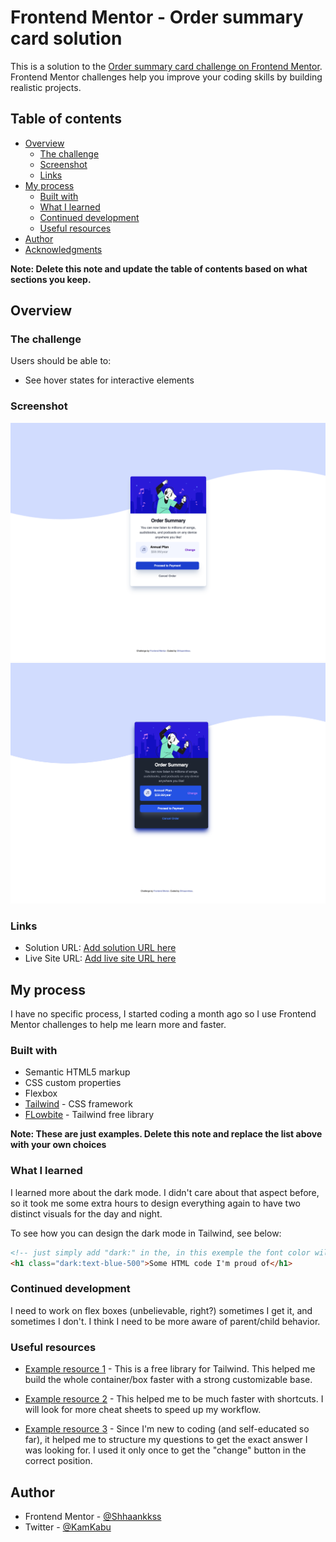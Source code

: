 # Frontend Mentor - Order summary card solution

This is a solution to the [Order summary card challenge on Frontend Mentor](https://www.frontendmentor.io/challenges/order-summary-component-QlPmajDUj). Frontend Mentor challenges help you improve your coding skills by building realistic projects.

## Table of contents

- [Overview](#overview)
  - [The challenge](#the-challenge)
  - [Screenshot](#screenshot)
  - [Links](#links)
- [My process](#my-process)
  - [Built with](#built-with)
  - [What I learned](#what-i-learned)
  - [Continued development](#continued-development)
  - [Useful resources](#useful-resources)
- [Author](#author)
- [Acknowledgments](#acknowledgments)

**Note: Delete this note and update the table of contents based on what sections you keep.**

## Overview

### The challenge

Users should be able to:

- See hover states for interactive elements

### Screenshot

![](./design/order-summary-screenshot.png)
![](./design/order-summary-dark.png)

### Links

- Solution URL: [Add solution URL here](https://your-solution-url.com)
- Live Site URL: [Add live site URL here]([https://your-live-site-url.com](https://order-summary-challenge-solution.pages.dev/))

## My process

I have no specific process, I started coding a month ago so I use Frontend Mentor challenges to help me learn more and faster.

### Built with

- Semantic HTML5 markup
- CSS custom properties
- Flexbox
- [Tailwind](https://tailwindcss.com/) - CSS framework
- [FLowbite](https://flowbite.com/) - Tailwind free library

**Note: These are just examples. Delete this note and replace the list above with your own choices**

### What I learned

I learned more about the dark mode. I didn't care about that aspect before, so it took me some extra hours to design everything again to have two distinct visuals for the day and night.

To see how you can design the dark mode in Tailwind, see below:

```html
<!-- just simply add "dark:" in the, in this exemple the font color will turn blue while in dark mode. -->
<h1 class="dark:text-blue-500">Some HTML code I'm proud of</h1>
```

### Continued development

I need to work on flex boxes (unbelievable, right?) sometimes I get it, and sometimes I don't. I think I need to be more aware of parent/child behavior.

### Useful resources

- [Example resource 1](https://flowbite.com/) - This is a free library for Tailwind. This helped me build the whole container/box faster with a strong customizable base.

- [Example resource 2](https://flowbite.com/tools/tailwind-cheat-sheet/) - This helped me to be much faster with shortcuts. I will look for more cheat sheets to speed up my workflow.

- [Example resource 3](https://chat.openai.com/) - Since I'm new to coding (and self-educated so far), it helped me to structure my questions to get the exact answer I was looking for. I used it only once to get the "change" button in the correct position.

## Author

- Frontend Mentor - [@Shhaankkss](https://www.frontendmentor.io/profile/Shhaannkkss)
- Twitter - [@KamKabu](https://twitter.com/KamKabu)
